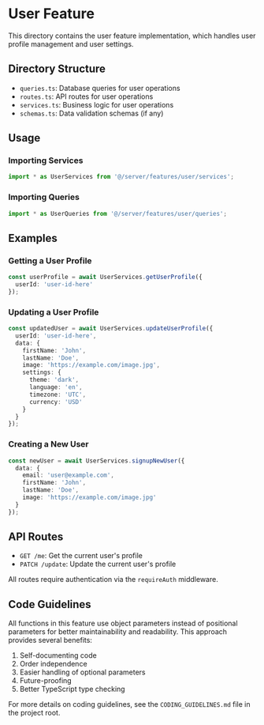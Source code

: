 # User Feature

This directory contains the user feature implementation, which handles user profile management and user settings.

## Directory Structure

- `queries.ts`: Database queries for user operations
- `routes.ts`: API routes for user operations
- `services.ts`: Business logic for user operations
- `schemas.ts`: Data validation schemas (if any)

## Usage

### Importing Services

```typescript
import * as UserServices from '@/server/features/user/services';
```

### Importing Queries

```typescript
import * as UserQueries from '@/server/features/user/queries';
```

## Examples

### Getting a User Profile

```typescript
const userProfile = await UserServices.getUserProfile({
  userId: 'user-id-here'
});
```

### Updating a User Profile

```typescript
const updatedUser = await UserServices.updateUserProfile({
  userId: 'user-id-here',
  data: {
    firstName: 'John',
    lastName: 'Doe',
    image: 'https://example.com/image.jpg',
    settings: {
      theme: 'dark',
      language: 'en',
      timezone: 'UTC',
      currency: 'USD'
    }
  }
});
```

### Creating a New User

```typescript
const newUser = await UserServices.signupNewUser({
  data: {
    email: 'user@example.com',
    firstName: 'John',
    lastName: 'Doe',
    image: 'https://example.com/image.jpg'
  }
});
```

## API Routes

- `GET /me`: Get the current user's profile
- `PATCH /update`: Update the current user's profile

All routes require authentication via the `requireAuth` middleware.

## Code Guidelines

All functions in this feature use object parameters instead of positional parameters for better maintainability and readability. This approach provides several benefits:

1. Self-documenting code
2. Order independence
3. Easier handling of optional parameters
4. Future-proofing
5. Better TypeScript type checking

For more details on coding guidelines, see the `CODING_GUIDELINES.md` file in the project root.
